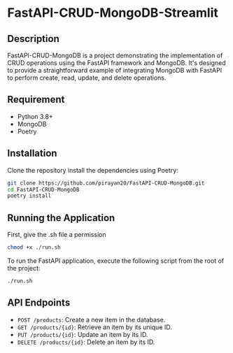# FastAPI-CRUD-MongoDB-Streamlit

## Description

FastAPI-CRUD-MongoDB is a project demonstrating the implementation of CRUD operations using the FastAPI framework and MongoDB. It's designed to provide a straightforward example of integrating MongoDB with FastAPI to perform create, read, update, and delete operations.

## Requirement

- Python 3.8+
- MongoDB
- Poetry

## Installation

Clone the repository install the dependencies using Poetry:

```bash
git clone https://github.com/pirayan20/FastAPI-CRUD-MongoDB.git
cd FastAPI-CRUD-MongoDB
poetry install
```

## Running the Application

First, give the .sh file a permission

```bash
chmod +x ./run.sh
```

To run the FastAPI application, execute the following script from the root of the project:

```bash
./run.sh
```

## API Endpoints

- `POST /products`: Create a new item in the database.
- `GET /products/{id}`: Retrieve an item by its unique ID.
- `PUT /products/{id}`: Update an item by its ID.
- `DELETE /products/{id}`: Delete an item by its ID.
